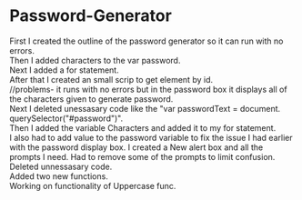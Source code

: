 # Password-Generator
First I created the outline of the password generator so it can run with no errors.  
Then I added characters to the var password.  
Next I added a for statement.  
After that I created an small scrip to get element by id.  
//problems- it runs with no errors but in the password box it displays all of the characters given to generate password.  
Next I deleted unessasary code like the "var passwordText = document.  querySelector("#password")".   
Then I added the variable Characters and added it to my for statement.  
I also had to add value to the password variable to fix the issue I had earlier with the password display box.
I created a New alert box and all the prompts I need.
Had to remove some of the prompts to limit confusion.  
Deleted unnessasary code.  
Added two new functions.   
Working on functionality of Uppercase func.

